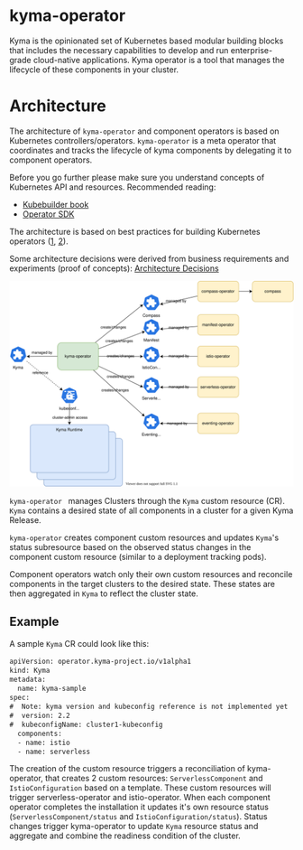 # kyma-operator

Kyma is the opinionated set of Kubernetes based modular building blocks that includes the necessary capabilities to develop and run enterprise-grade cloud-native applications. Kyma operator is a tool that manages the lifecycle of these components in your cluster.

# Architecture

The architecture of `kyma-operator` and component operators is based on Kubernetes controllers/operators. `kyma-operator` is a meta operator that coordinates and tracks the lifecycle of kyma components by delegating it to component operators.

Before you go further please make sure you understand concepts of Kubernetes API and resources. Recommended reading:
- [Kubebuilder book](https://book.kubebuilder.io/)
- [Operator SDK](https://sdk.operatorframework.io/docs/building-operators/golang/)

The architecture is based on best practices for building Kubernetes operators ([1](https://cloud.google.com/blog/products/containers-kubernetes/best-practices-for-building-kubernetes-operators-and-stateful-apps), [2](https://sdk.operatorframework.io/docs/best-practices/)). 

Some architecture decisions were derived from business requirements and experiments (proof of concepts):
[Architecture Decisions](docs/architecture-decisions.md)

![](docs/assets/kyma-operator-architecture.svg)

`kyma-operator ` manages Clusters through the `Kyma` custom resource (CR). `Kyma` contains a desired state of all components in a cluster for a given Kyma Release. 

`kyma-operator` creates component custom resources and updates `Kyma`'s status subresource based on the observed status changes in the component custom resource (similar to a deployment tracking pods). 

Component operators watch only their own custom resources and reconcile components in the target clusters to the desired state. These states are then aggregated in `Kyma` to reflect the cluster state.

## Example

A sample `Kyma` CR could look like this:
```
apiVersion: operator.kyma-project.io/v1alpha1
kind: Kyma
metadata:
  name: kyma-sample
spec:
#  Note: kyma version and kubeconfig reference is not implemented yet
#  version: 2.2
#  kubeconfigName: cluster1-kubeconfig
  components:
  - name: istio
  - name: serverless
```

The creation of the custom resource triggers a reconciliation of kyma-operator, that creates 2 custom resources: `ServerlessComponent` and `IstioConfiguration` based on a template. These custom resources will trigger serverless-operator and istio-operator. When each component operator completes the installation it updates it's own resource status (`ServerlessComponent/status` and `IstioConfiguration/status`). Status changes trigger kyma-operator to update `Kyma` resource status and aggregate and combine the readiness condition of the cluster.
